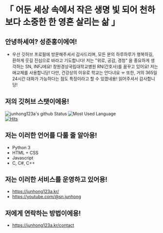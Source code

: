 # 「 어둔 세상 속에서 작은 생명 빛 되어 천하보다 소중한 한 영혼 살리는 삶 」
## 안녕하세여? 성준홍이에여!
* 우선 깃허브 프로필에 방문해주셔서 감사드리며, 모든 분의 하루하루가 행복하길, 환하게 웃길 진심으로 바라고 기도합니다!
저는 "위로, 공감, 경청" 을 중요하게 생각하는 SN, INFJ에요! 창원경상국립대학교병원 RN(간호사)를 꿈꾸고 있어요!
저는 애교체를 사용합니당! 다만, 건강상의 이유로 학교는 안다녀요 ㅠ
또한, 거의 365일 24시간 대화가 가능하다는 점도 특징이라고 할 수 있겠네용!
읽어주셔서 감사합니당!

## 저의 깃허브 스탯이에용!
![junhong123a's github Status](https://github-readme-stats.vercel.app/api?username=junhong123a&count_private=true&show_icons=true&theme=tokyonight)
![Most Used Language](https://github-readme-stats.vercel.app/api/top-langs/?username=junhong123a&theme=tokyonight&layout=compact)<br/>
[![Hits](https://hits.seeyoufarm.com/api/count/incr/badge.svg?url=https%3A%2F%2Fgithub.com%2Fjunhong123a%2Fhitcounter&count_bg=%2385CFFF&title_bg=%23555555&icon=fontawesome.svg&icon_color=%23E7E7E7&title=Visitors+todays%2Ftotal&edge_flat=false)](https://hits.seeyoufarm.com)

## 저는 이러한 언어를 다룰 줄 알아용!
* Python 3
* HTML + CSS
* Javascript
* C, C#, C++

## 저는 이러한 서비스를 운영하고 있어용!
* https://junhong123a.kr/
* https://youtube.com/@sn.junhong

## 저에게 연락하는 방법이에용!
* https://junhong123a.kr/contact
